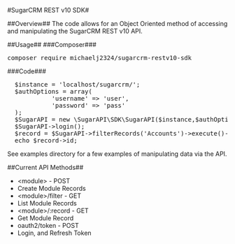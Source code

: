 #SugarCRM REST v10 SDK#

##Overview##
The code allows for an Object Oriented method of accessing and manipulating the SugarCRM REST v10 API.

##Usage##
###Composer###
<pre>composer require michaelj2324/sugarcrm-restv10-sdk</pre>

###Code###
<pre>
  $instance = 'localhost/sugarcrm/';
  $authOptions = array(
            'username' => 'user',
            'password' => 'pass'
  );
  $SugarAPI = new \SugarAPI\SDK\SugarAPI($instance,$authOptions);
  $SugarAPI->login();
  $record = $SugarAPI->filterRecords('Accounts')->execute()->getResponse()->getBody();
  echo $record->id;
</pre>
See examples directory for a few examples of manipulating data via the API.

##Current API Methods##
- \<module\> - POST
 - Create Module Records
- \<module\>/filter - GET
 - List Module Records
- \<module\>/:record - GET
 - Get Module Record
- oauth2/token - POST
 - Login, and Refresh Token
